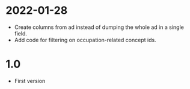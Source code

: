 # 2022-01-28
* Create columns from ad instead of dumping the whole ad in a single field. 
* Add code for filtering on occupation-related concept ids.

# 1.0
* First version
